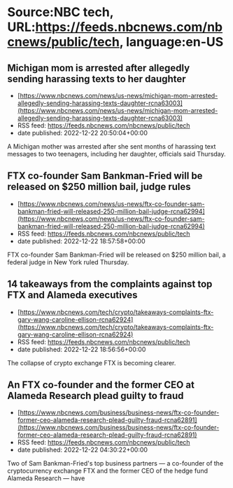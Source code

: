 # Source:NBC tech, URL:https://feeds.nbcnews.com/nbcnews/public/tech, language:en-US

## Michigan mom is arrested after allegedly sending harassing texts to her daughter
 - [https://www.nbcnews.com/news/us-news/michigan-mom-arrested-allegedly-sending-harassing-texts-daughter-rcna63003](https://www.nbcnews.com/news/us-news/michigan-mom-arrested-allegedly-sending-harassing-texts-daughter-rcna63003)
 - RSS feed: https://feeds.nbcnews.com/nbcnews/public/tech
 - date published: 2022-12-22 20:50:04+00:00

A Michigan mother was arrested after she sent months of harassing text messages to two teenagers, including her daughter, officials said Thursday.

## FTX co-founder Sam Bankman-Fried will be released on $250 million bail, judge rules
 - [https://www.nbcnews.com/news/us-news/ftx-co-founder-sam-bankman-fried-will-released-250-million-bail-judge-rcna62994](https://www.nbcnews.com/news/us-news/ftx-co-founder-sam-bankman-fried-will-released-250-million-bail-judge-rcna62994)
 - RSS feed: https://feeds.nbcnews.com/nbcnews/public/tech
 - date published: 2022-12-22 18:57:58+00:00

FTX co-founder Sam Bankman-Fried will be released on $250 million bail, a federal judge in New York ruled Thursday.

## 14 takeaways from the complaints against top FTX and Alameda executives
 - [https://www.nbcnews.com/tech/crypto/takeaways-complaints-ftx-gary-wang-caroline-ellison-rcna62924](https://www.nbcnews.com/tech/crypto/takeaways-complaints-ftx-gary-wang-caroline-ellison-rcna62924)
 - RSS feed: https://feeds.nbcnews.com/nbcnews/public/tech
 - date published: 2022-12-22 18:56:56+00:00

The collapse of crypto exchange FTX is becoming clearer.

## An FTX co-founder and the former CEO at Alameda Research plead guilty to fraud
 - [https://www.nbcnews.com/business/business-news/ftx-co-founder-former-ceo-alameda-research-plead-guilty-fraud-rcna62891](https://www.nbcnews.com/business/business-news/ftx-co-founder-former-ceo-alameda-research-plead-guilty-fraud-rcna62891)
 - RSS feed: https://feeds.nbcnews.com/nbcnews/public/tech
 - date published: 2022-12-22 04:30:22+00:00

Two of Sam Bankman-Fried's top business partners — a co-founder of the cryptocurrency exchange FTX and the former CEO of the hedge fund Alameda Research — have

